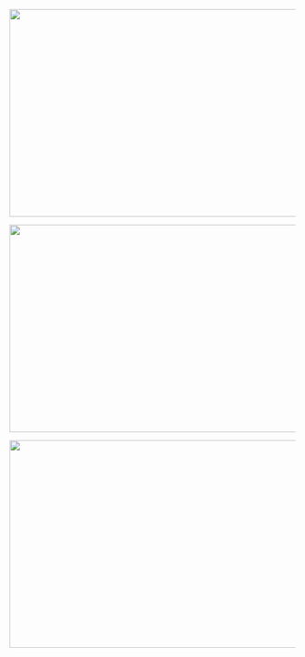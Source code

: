 <p style="text-align: center;"><span style="color: #ff0000;"><strong></strong></span></p> <p style="text-align: center;"><a title="" href="https://blog.mysportspoint.com/top-medical-universities-in-russia-study-medicine-mbbs-in-russia/"><span style="color: #ff0000;"><strong><img src="https://i.imgur.com/Pb4sG9Y.jpg" alt="" width="650" height="365" /></strong></span></a></p> <p style="text-align: center;"><span style="color: #ff0000;"><strong></strong></span></p> <p style="text-align: center;"><a title="" href="https://blog.mysportspoint.com/top-medical-universities-in-russia-study-medicine-mbbs-in-russia/"><span style="color: #ff0000;"><strong><img src="https://i.imgur.com/kKqoxYo.jpg" alt="" width="650" height="365" /></strong></span></a></p> <p style="text-align: center;"><span style="color: #ff0000;"><strong></strong></span></p> <p style="text-align: center;"><a title="" href="https://seikho.com/top-medical-universities-in-new-zealand/"><span style="color: #ff0000;"><strong><img src="https://i.imgur.com/pjhXO2b.jpg" alt="" width="650" height="365" /></strong></span></a></p> <p style="text-align: center;">&nbsp;</p>
